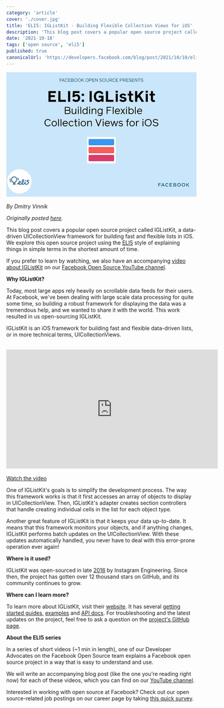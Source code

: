 ```yaml
---
category: 'article'
cover: './cover.jpg'
title: 'ELI5: IGListKit - Building Flexible Collection Views for iOS'
description: 'This blog post covers a popular open source project called IGListKit, a data-driven UICollectionView framework for building fast and flexible lists in iOS.'
date: '2021-10-18'
tags: ['open source', 'eli5']
published: true
canonicalUrl: 'https://developers.facebook.com/blog/post/2021/10/18/eli5-iglistkit-building-flexible-collection-views-for-ios/'
---
```


![cover](./cover.jpg)

*By Dmitry Vinnik*

*Originally posted [here](https://developers.facebook.com/blog/post/2021/04/15/eli5-infer-finding-bugs-before-you-ship).*

This blog post covers a popular open source project called IGListKit, a data-driven UICollectionView framework for building fast and flexible lists in iOS. We explore this open source project using the [ELI5](https://l.facebook.com/l.php?u=https%3A%2F%2Fwww.dictionary.com%2Fe%2Fslang%2Feli5%2F&h=AT3Fy1zR3qftmN-nc7BNGi0TPBxCqeh6qmwsAihKVA-eyw-nm7AT763Bq3CD0qJlMospB2COL-haRPpT1FiMbllmvxaRCURetNOksNwpp5AC_Gr8zNu-DiQIxlKURcWWGuvK0T06YesiLq9scGpiFdUySeXtveBY_xpwZXgX_k8) style of explaining things in simple terms in the shortest amount of time.

If you prefer to learn by watching, we also have an accompanying [video about IGListKit](https://l.facebook.com/l.php?u=https%3A%2F%2Fyoutu.be%2F3-WwZaiuJ3g&h=AT1WeXoLYvD6iNc5U_Jh8nwX2M6EzESDzNzCLq8GDcwdwQMuB_4VhzLRujKa7aJDFlJ0KGFKLwyp1fo-LIiJt82lfeBxiv0VgAK_CcgPkdu9_9IyrwY7HpANcuQYP73WcpAekN64LwlamBwBVU1U02bnGz4wQw4NaYJCiDHTu-g) on our [Facebook Open Source YouTube channel](https://www.youtube.com/c/FacebookOpenSource).

**Why IGListKit?**

Today, most large apps rely heavily on scrollable data feeds for their users. At Facebook, we've been dealing with large scale data processing for quite some time, so building a robust framework for displaying the data was a tremendous help, and we wanted to share it with the world. This work resulted in us open-sourcing IGListKit.

IGListKit is an iOS framework for building fast and flexible data-driven lists, or in more technical terms, UICollectionViews.

</br>
<iframe width="560" height="315" src="https://www.youtube.com/embed/3-WwZaiuJ3g" title="YouTube video player" frameborder="0" allow="accelerometer; autoplay; clipboard-write; encrypted-media; gyroscope; picture-in-picture" allowfullscreen></iframe>
</br>

[Watch the video](https://l.facebook.com/l.php?u=https%3A%2F%2Fyoutu.be%2F3-WwZaiuJ3g&h=AT3so-3CDV5jwYFz3XoD46Ge4yeEb7UAjYHwNIEUsfO8bjpJe6WS6BFNtqAV7ghE2zA6KdjnKHS2L7wX3mMiMCVqfBdWFIeIgIBlWR8sE0lU8ndhqciZxBVEb7kPCSobZDAhJCR32T4BDXBjcYgNUZWVbfgk4pIw3NEvLbqjISI)

One of IGListKit's goals is to simplify the development process. The way this framework works is that it first accesses an array of objects to display in UICollectionView. Then, IGListKit's adapter creates section controllers that handle creating individual cells in the list for each object type.

Another great feature of IGListKit is that it keeps your data up-to-date. It means that this framework monitors your objects, and if anything changes, IGListKit performs batch updates on the UICollectionView. With these updates automatically handled, you never have to deal with this error-prone operation ever again!

**Where is it used?**

IGListKit was open-sourced in late [2016](https://l.facebook.com/l.php?u=https%3A%2F%2Finstagram-engineering.com%2Fopen-sourcing-iglistkit-3d66f1e4e9aa&h=AT1M7nkMEkHnnm2j0mFb4aINLuRQwleemj9QLgSUNT20iHJ30EFSpCqdHm_7QuK9Ygcnl1mtgrVdYg7PFrdg_HjHFVQdAvBfU0Hi927yL50oeKyT6xLC6XLn0FLntjTkdpjoq9hjMDK2hBht-UUNHYLVMIOCK33P4sr_kXfCnNo) by Instagram Engineering. Since then, the project has gotten over 12 thousand stars on GitHub, and its community continues to grow.

**Where can I learn more?**

To learn more about IGListKit, visit their [website](https://l.facebook.com/l.php?u=https%3A%2F%2Finstagram.github.io%2FIGListKit%2F&h=AT3YsortlG9etMOWrdxAR6ncFFZ3ebctnJFN6GC-a_Hg1u3dV1YHxiaII1OOgJxxIGIPwEf-OxFBuihkYigaaYMHl0cbPmB8tptU6FMm4-Tf1_OLFTTBVlIq5dVrEbuFCx0aKUgOSDi2Op08uHxhR1GZEBR050X4-5SZFvUrADw). It has several [getting started guides](https://l.facebook.com/l.php?u=https%3A%2F%2Finstagram.github.io%2FIGListKit%2Fgetting-started.html&h=AT2ERf4nfMne1yFfjE2_Ox1tABqPuq-NF9Nt_bTFJbcix4vh_pIFbD_rsjZ0Yoy6uqIV-QXXobj10n8lPKRYW9gpTbxoX8l8phF8mz0a_8LnGUVjRnFxeqWvuZbwZ7di0xXKUrO-sOUtrK2xDN5086TkKDM3isN-fdp4T6KEIEg), [examples](https://l.facebook.com/l.php?u=https%3A%2F%2Finstagram.github.io%2FIGListKit%2Fbest-practices-and-faq.html&h=AT2CkUETI_ZedqZYhrPdfQ8A9rPjMxAVBWhHeQKiME8a_cm2QVVDHCru4lDubahfm2jCjCVy3aFs-Qivrotuadv1K8FwpOQPiQaVi7Fir9DcVIAy_ghBS7aM70P0wDMPczq3oFN9QkhaWWaa-SVA3yYWSNiMgqSCyZIDD_LpTi0) and [API docs](https://l.facebook.com/l.php?u=https%3A%2F%2Finstagram.github.io%2FIGListKit%2FClasses%2FIGListAdapter.html&h=AT33WBU2iRhDbZl64lu-41GdyU6vAyhgPsO8i7B4hea-i5oxIB93LvIJ3PsLryCcMBZIoB59GTMl5bYxmhnPtDObkyHh_x6ahmg84PO-yGgqD1T6qs-vmj3ZSfLgNXSc8YqtqzdUFoyfPyCUIu7nFzJxoczgXRdwGFg_YQujHNo). For troubleshooting and the latest updates on the project, feel free to ask a question on the [project's GitHub page](https://l.facebook.com/l.php?u=https%3A%2F%2Fgithub.com%2FInstagram%2FIGListKit&h=AT0nPuNyo9__m2Gyc-8RfOHBj_q4FtH2BqgURVfpGEc3YLZsQqPxZdZxXw98M-W-oQNeop2Uux-weeN5A2uFcjF63AvEb4CCt-yJq6HZ7jDMBiJKC-mjo2fqeM381pNf06rx0FGyyUmNtoTlWTRokLB2TiQKiZ_AHZMmR3haShs).

**About the ELI5 series**

In a series of short videos (~1 min in length), one of our Developer Advocates on the Facebook Open Source team explains a Facebook open source project in a way that is easy to understand and use.

We will write an accompanying blog post (like the one you're reading right now) for each of these videos, which you can find on our [YouTube channel](https://www.youtube.com/channel/UCCQY962PmHabTjaHv2wJzfQ).

Interested in working with open source at Facebook? Check out our open source-related job postings on our career page by taking [this quick survey](https://l.facebook.com/l.php?u=https%3A%2F%2Fwww.surveymonkey.com%2Fr%2FV76PRN3&h=AT2sOFm2ezirOwcurbPxeRTDaOpgbxbnsnrwMju2Jgk9F3zAAU9_BGOKpx-5hkHCvi8LihlhIflX-DQJoWR68FC2AKg9SsgZi2GWEYmH6hDNxfE_7J0kxDhvyga_76agamKhsQPJbh4b_he4qVfcVlNDpSyDZVM9oZj8ZyUQDic).